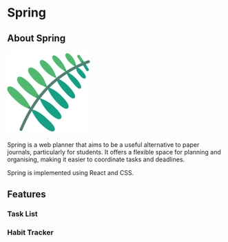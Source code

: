# Spring

## About Spring

![Spring logo](./public/logo192.png)

Spring is a web planner that aims to be a useful alternative to paper journals, 
particularly for students.
It offers a flexible space for planning and organising, making it easier to 
coordinate tasks and deadlines.

Spring is implemented using React and CSS.

## Features

### Task List

[//]: <> (CRUD for to-dos)
[//]: <> (Customisation for structured modules: assignments/work/readings)
[//]: <> (Customisation for flexible projects: tasks)

### Habit Tracker
